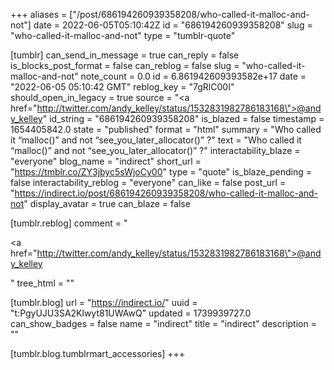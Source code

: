 +++
aliases = ["/post/686194260939358208/who-called-it-malloc-and-not"]
date = 2022-06-05T05:10:42Z
id = "686194260939358208"
slug = "who-called-it-malloc-and-not"
type = "tumblr-quote"

[tumblr]
can_send_in_message = true
can_reply = false
is_blocks_post_format = false
can_reblog = false
slug = "who-called-it-malloc-and-not"
note_count = 0.0
id = 6.861942609393582e+17
date = "2022-06-05 05:10:42 GMT"
reblog_key = "7gRlC00I"
should_open_in_legacy = true
source = "<a href=\"http://twitter.com/andy_kelley/status/1532831982786183168\">@andy_kelley</a>"
id_string = "686194260939358208"
is_blazed = false
timestamp = 1654405842.0
state = "published"
format = "html"
summary = "Who called it “malloc()” and not “see_you_later_allocator()” ?"
text = "Who called it &ldquo;malloc()&rdquo; and not &ldquo;see_you_later_allocator()&rdquo; ?"
interactability_blaze = "everyone"
blog_name = "indirect"
short_url = "https://tmblr.co/ZY3jbyc5sWjoCy00"
type = "quote"
is_blaze_pending = false
interactability_reblog = "everyone"
can_like = false
post_url = "https://indirect.io/post/686194260939358208/who-called-it-malloc-and-not"
display_avatar = true
can_blaze = false

[tumblr.reblog]
comment = "<p><a href=\"http://twitter.com/andy_kelley/status/1532831982786183168\">@andy_kelley</a></p>"
tree_html = ""

[tumblr.blog]
url = "https://indirect.io/"
uuid = "t:PgyUJU3SA2Klwyt81UWAwQ"
updated = 1739939727.0
can_show_badges = false
name = "indirect"
title = "indirect"
description = ""

[tumblr.blog.tumblrmart_accessories]
+++

